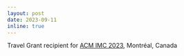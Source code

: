 ```yaml
---
layout: post
date: 2023-09-11
inline: true
---
```


Travel Grant recipient for <a href="https://conferences.sigcomm.org/imc/2023/">ACM IMC 2023</a>, Montréal, Canada

